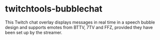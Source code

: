 # twitchtools-bubblechat
This Twitch chat overlay displays messages in real time in a speech bubble design and supports emotes from BTTV, 7TV and FFZ, provided they have been set up by the streamer.
